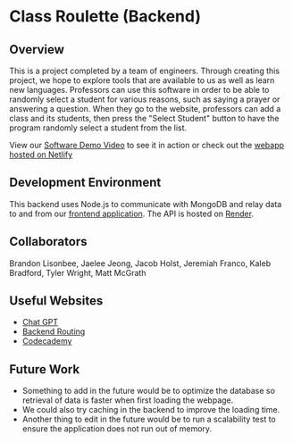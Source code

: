 # Class Roulette (Backend)
## Overview

This is a project completed by a team of engineers. Through creating this project, we hope to explore tools that are available to us as well as learn new languages. Professors can use this software in order to be able to randomly select a student for various reasons, such as saying a prayer or answering a question. When they go to the website, professors can add a class and its students, then press the "Select Student" button to have the program randomly select a student from the list. 

View our [Software Demo Video](https://youtu.be/V8ApSF1IoQU) to see it in action or check out the [webapp hosted on Netlify](https://classroulette.netlify.app/)

## Development Environment

This backend uses Node.js to communicate with MongoDB and relay data to and from our [frontend application](https://github.com/blissfulsaint/classroulette). The API is hosted on [Render](https://render.com/).

## Collaborators

Brandon Lisonbee, Jaelee Jeong, Jacob Holst, Jeremiah Franco, Kaleb Bradford, Tyler Wright, Matt McGrath

## Useful Websites

- [Chat GPT](https://chat.openai.com/)
- [Backend Routing](https://docs.typo3.org/m/typo3/reference-coreapi/main/en-us/ApiOverview/Backend/BackendRouting.html)
- [Codecademy](https://www.codecademy.com/article/back-end-architecture)

## Future Work

- Something to add in the future would be to optimize the database so retrieval of data is faster when first loading the webpage.
- We could also try caching in the backend to improve the loading time.
- Another thing to edit in the future would be to run a scalability test to ensure the application does not run out of memory.
